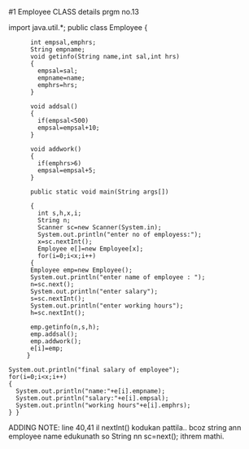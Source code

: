 #1 Employee CLASS details prgm no.13

 import java.util.*;
 public class Employee
 {
   
          int empsal,emphrs;
          String empname;
          void getinfo(String name,int sal,int hrs)
          {
            empsal=sal;
            empname=name;
            emphrs=hrs;
          }
          
          void addsal()
          {
            if(empsal<500) 
            empsal=empsal+10;
          }
          
          void addwork()
          {
            if(emphrs>6)
            empsal=empsal+5;
          }
          
          public static void main(String args[])
          
          {
            int s,h,x,i;
            String n;
            Scanner sc=new Scanner(System.in);
            System.out.println("enter no of employess:");
            x=sc.nextInt();
            Employee e[]=new Employee[x];
            for(i=0;i<x;i++)
          {
          Employee emp=new Employee();
          System.out.println("enter name of employee : ");
          n=sc.next();
          System.out.println("enter salary");
          s=sc.nextInt();
          System.out.println("enter working hours");
          h=sc.nextInt();
          
          emp.getinfo(n,s,h);
          emp.addsal();
          emp.addwork();
          e[i]=emp;
         }
         
    System.out.println("final salary of employee");
    for(i=0;i<x;i++)
    {
      System.out.println("name:"+e[i].empname);
      System.out.println("salary:"+e[i].empsal);
      System.out.println("working hours"+e[i].emphrs);
    } }
         
 ADDING NOTE: line 40,41 il nextInt() kodukan pattila.. bcoz string ann employee name edukunath so String nn sc=next(); ithrem mathi.
 
          
          
          

          
